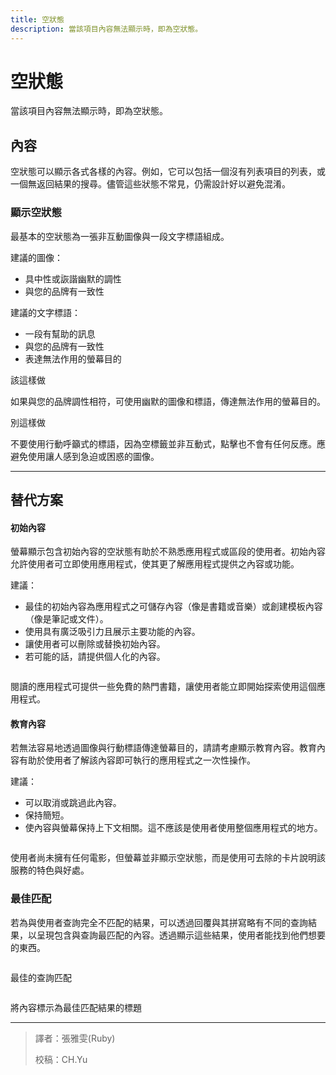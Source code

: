 ```yaml
---
title: 空狀態
description: 當該項目內容無法顯示時，即為空狀態。
---
```

<!-- markdownlint-disable MD025 -->
<!-- markdownlint-disable MD033 -->

# 空狀態

當該項目內容無法顯示時，即為空狀態。

## 內容

空狀態可以顯示各式各樣的內容。例如，它可以包括一個沒有列表項目的列表，或一個無返回結果的搜尋。儘管這些狀態不常見，仍需設計好以避免混淆。

### 顯示空狀態

最基本的空狀態為一張非互動圖像與一段文字標語組成。

建議的圖像：

- 具中性或詼諧幽默的調性
- 與您的品牌有一致性

建議的文字標語：

- 一段有幫助的訊息
- 與您的品牌有一致性
- 表達無法作用的螢幕目的

<div class="img-grid">
    <div class="grid-item">
        <img src="https://lh3.googleusercontent.com/7Gp3ccv6gapFRG2Q8luiyIhnK8UK3b4PdZpeP1nDFLIVO-PqO7V8G4mu5AKcyo7V8NtORllkpObr8VDWYyKL7pp7Lcw83UflkhjWKw=w1064-v0" alt="">
        <div class="item-divide divide-gn"></div>
        <div class="item-title title-gn">該這樣做</div>
        <p>如果與您的品牌調性相符，可使用幽默的圖像和標語，傳達無法作用的螢幕目的。</p>
    </div>
    <div class="grid-item">
         <img src="https://lh3.googleusercontent.com/x_oYD4OotBkR7Ft_2IRHrc_i8pi4o4MUXwu5JlMY6x-0JP_30muTQDg02x90QkGrWsHr9ZlX0dMY52ZyiBB7Bl5ZnXqRdR8Lrlngcw=w1064-v0" alt="">
        <div class="item-divide divide-rd"></div>
        <div class="item-title title-rd">別這樣做</div>
        <p>不要使用行動呼籲式的標語，因為空標籤並非互動式，點擊也不會有任何反應。應避免使用讓人感到急迫或困惑的圖像。</p>
    </div>
</div>

---

## 替代方案

<div class="img-grid">
    <div class="grid-item">
        <h4>初始內容</h4>
        <p>螢幕顯示包含初始內容的空狀態有助於不熟悉應用程式或區段的使用者。初始內容允許使用者可立即使用應用程式，使其更了解應用程式提供之內容或功能。</p>
        <p>建議：</p>
        <ul class="annotation">
            <li>最佳的初始內容為應用程式之可儲存內容（像是書籍或音樂）或創建模板內容（像是筆記或文件）。</li>
            <li>使用具有廣泛吸引力且展示主要功能的內容。</li>
            <li>讓使用者可以刪除或替換初始內容。</li>
            <li>若可能的話，請提供個人化的內容。</li>
        </ul>
    </div>
    <div class="grid-item">
        <img src="https://lh3.googleusercontent.com/ps_IxoOIg0sW2E8_bIxBxQvLlACf6aaXGWvJvMaPOpM_kCf3WH8aEUfq6wMHbBkxJ3xCkdKoZFX0pNHP3zvhdOYV-zoMchmQU6EW=w1064-v0" alt="">
        <p>閱讀的應用程式可提供一些免費的熱門書籍，讓使用者能立即開始探索使用這個應用程式。</p>
    </div>
</div>

<div class="img-grid">
    <div class="grid-item">
        <h4>教育內容</h4>
        <p>若無法容易地透過圖像與行動標語傳達螢幕目的，請請考慮顯示教育內容。教育內容有助於使用者了解該內容即可執行的應用程式之一次性操作。</p>
        <p>建議：</p>
        <ul class="annotation">
            <li>可以取消或跳過此內容。</li>
            <li>保持簡短。</li>
            <li>使內容與螢幕保持上下文相關。這不應該是使用者使用整個應用程式的地方。</li>
        </ul>
    </div>
    <div class="grid-item">
        <img src="https://lh3.googleusercontent.com/D4uCxK_dFEfe2-xlm18B7_po26RkzRVTp7657Rcf0Ig1ae_dJGOtBcRJ41obA2DEkRUJgsFbz5IDD617jpVtKC1E_BdFef8Or4G1=w1064-v0" alt="">
        <p>使用者尚未擁有任何電影，但螢幕並非顯示空狀態，而是使用可去除的卡片說明該服務的特色與好處。</p>
    </div>
</div>

### 最佳匹配

若為與使用者查詢完全不匹配的結果，可以透過回覆與其拼寫略有不同的查詢結果，以呈現包含與查詢最匹配的內容。透過顯示這些結果，使用者能找到他們想要的東西。

<div class="img-grid">
    <div class="grid-item">
        <img src="https://lh3.googleusercontent.com/b-pBseOvhBO97PrUfbTgZuI07QtVe5hUHUCDPHdtJBNaCkBB88wBeaXZTUpCU40eV0BsB8flMeT0fx2_jCK6TbQ0D9TpckbnMKFpQtk=w1064-v0" alt="">
        <p>最佳的查詢匹配</p>
    </div>
    <div class="grid-item">
        <img src="https://lh3.googleusercontent.com/Rte3wDHCokqTYp5Xq-NU2J1C0eCrILy1m9sZcL2nmq8yjr28i-G5CCkE0B00caxtFm8JYdVf3jA-25OdFhlDX1WtxhYeD026S8MtJQ=w1064-v0" alt="">
        <p>將內容標示為最佳匹配結果的標題</p>
    </div>
</div>

---

> 譯者：張雅雯(Ruby)
>
> 校稿：CH.Yu
